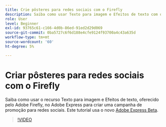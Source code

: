 ```yaml
---
title: Crie pôsteres para redes sociais com o Firefly
description: Saiba como usar Texto para imagem e Efeitos de texto com o Adobe Firefly
role: User
level: Beginner
exl-id: 93765c61-c166-4d0b-86ed-91ed2d29d069
source-git-commit: 0ba5727c6f6d188e4cfe9124f93700a4c43a635d
workflow-type: tm+mt
source-wordcount: '60'
ht-degree: 5%

---
```


# Criar pôsteres para redes sociais com o Firefly

Saiba como usar o recurso Texto para imagem e Efeitos de texto, oferecido pelo Adobe Firefly, no Adobe Express para criar uma campanha de promoção para redes sociais. Este tutorial usa o novo [Adobe Express Beta](https://www.adobe.com/express/).

>[!VIDEO](https://video.tv.adobe.com/v/3420533?quality=12&learn=on&hidetitle=true)
